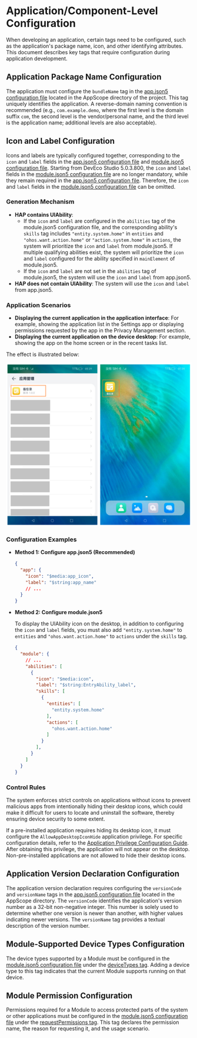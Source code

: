 # Application/Component-Level Configuration

When developing an application, certain tags need to be configured, such as the application's package name, icon, and other identifying attributes. This document describes key tags that require configuration during application development.

## Application Package Name Configuration

The application must configure the `bundleName` tag in the [app.json5 configuration file](../cj-start/basic-knowledge/app-configuration-file.md) located in the AppScope directory of the project. This tag uniquely identifies the application. A reverse-domain naming convention is recommended (e.g., `com.example.demo`, where the first level is the domain suffix `com`, the second level is the vendor/personal name, and the third level is the application name; additional levels are also acceptable).

## Icon and Label Configuration

Icons and labels are typically configured together, corresponding to the `icon` and `label` fields in the [app.json5 configuration file](../cj-start/basic-knowledge/app-configuration-file.md) and [module.json5 configuration file](../cj-start/basic-knowledge/module-configuration-file.md). Starting from DevEco Studio 5.0.3.800, the `icon` and `label` fields in the [module.json5 configuration file](../cj-start/basic-knowledge/module-configuration-file.md) are no longer mandatory, while they remain required in the [app.json5 configuration file](../cj-start/basic-knowledge/app-configuration-file.md). Therefore, the `icon` and `label` fields in the [module.json5 configuration file](../cj-start/basic-knowledge/module-configuration-file.md) can be omitted.

### Generation Mechanism

* **HAP contains UIAbility**:
    * If the `icon` and `label` are configured in the `abilities` tag of the module.json5 configuration file, and the corresponding ability's `skills` tag includes `"entity.system.home"` in `entities` and `"ohos.want.action.home"` or `"action.system.home"` in `actions`, the system will prioritize the `icon` and `label` from module.json5. If multiple qualifying abilities exist, the system will prioritize the `icon` and `label` configured for the ability specified in `mainElement` of module.json5.
    * If the `icon` and `label` are not set in the `abilities` tag of module.json5, the system will use the `icon` and `label` from app.json5.
* **HAP does not contain UIAbility**: The system will use the `icon` and `label` from app.json5.

### Application Scenarios

<!--RP1-->

* **Displaying the current application in the application interface**: For example, showing the application list in the Settings app or displaying permissions requested by the app in the Privacy Management section.
* **Displaying the current application on the device desktop**: For example, showing the app on the home screen or in the recent tasks list.

<!--RP1End-->

The effect is illustrated below:
<!--RP2-->
![application-component-configuration-stage-app-module](./figures/application-component-configuration-stage-app-module.png)
<!--RP2End-->

### Configuration Examples

* **Method 1: Configure app.json5 (Recommended)**

  ```json
  {
    "app": {
      "icon": "$media:app_icon",
      "label": "$string:app_name"
      // ...
    }
  }
  ```

* **Method 2: Configure module.json5**

  To display the UIAbility icon on the desktop, in addition to configuring the `icon` and `label` fields, you must also add `"entity.system.home"` to `entities` and `"ohos.want.action.home"` to `actions` under the `skills` tag.

  ```json
  {
    "module": {
      // ...
      "abilities": [
        {
          "icon": "$media:icon",
          "label": "$string:EntryAbility_label",
          "skills": [
            {
              "entities": [
                "entity.system.home"
              ],
              "actions": [
                "ohos.want.action.home"
              ]
            }
          ],
        }
      ]
    }
  }
  ```

### Control Rules

The system enforces strict controls on applications without icons to prevent malicious apps from intentionally hiding their desktop icons, which could make it difficult for users to locate and uninstall the software, thereby ensuring device security to some extent.

If a pre-installed application requires hiding its desktop icon, it must configure the `AllowAppDesktopIconHide` application privilege<!--Del-->. For specific configuration details, refer to the [Application Privilege Configuration Guide](https://docs.openharmony.cn/pages/v5.1/zh-cn/device-dev/subsystems/subsys-app-privilege-config-guide.md)<!--DelEnd-->. After obtaining this privilege, the application will not appear on the desktop. Non-pre-installed applications are not allowed to hide their desktop icons.

## Application Version Declaration Configuration

The application version declaration requires configuring the `versionCode` and `versionName` tags in the [app.json5 configuration file](../cj-start/basic-knowledge/app-configuration-file.md) located in the AppScope directory. The `versionCode` identifies the application's version number as a 32-bit non-negative integer. This number is solely used to determine whether one version is newer than another, with higher values indicating newer versions. The `versionName` tag provides a textual description of the version number.

## Module-Supported Device Types Configuration

The device types supported by a Module must be configured in the [module.json5 configuration file](../cj-start/basic-knowledge/module-configuration-file.md) under the [deviceTypes tag](../cj-start/basic-knowledge/module-configuration-file.md#devicetypes标签). Adding a device type to this tag indicates that the current Module supports running on that device.

## Module Permission Configuration

Permissions required for a Module to access protected parts of the system or other applications must be configured in the [module.json5 configuration file](../cj-start/basic-knowledge/module-configuration-file.md) under the [requestPermissions tag](../security/AccessToken/cj-declare-permissions.md). This tag declares the permission name, the reason for requesting it, and the usage scenario.
